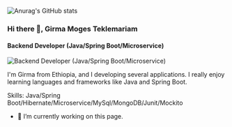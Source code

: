 ![Anurag's GitHub stats](https://github-readme-stats.vercel.app/api?username=girmamogestekle&show_icons=true&theme=radical)

### Hi there 👋, Girma Moges Teklemariam
#### Backend Developer (Java/Spring Boot/Microservice)
![Backend Developer (Java/Spring Boot/Microservice)](https://arturssmirnovs.github.io/github-profile-readme-generator/images/banner.png)

I'm Girma from Ethiopia, and I developing several applications. 
I really enjoy learning languages and frameworks like Java and Spring Boot. 

Skills: Java/Spring Boot/Hibernate/Microservice/MySql/MongoDB/Junit/Mockito

- 🔭 I’m currently working on this page. 




